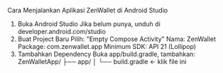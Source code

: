 Cara Menjalankan Aplikasi ZenWallet di Android Studio
1. Buka Android Studio
Jika belum punya, unduh di developer.android.com/studio
2. Buat Project Baru
Pilih: "Empty Compose Activity"
Nama: ZenWallet
Package: com.zenwallet.app
Minimum SDK: API 21 (Lollipop)
3. Tambahkan Dependency
Buka app/build.gradle, tambahkan:
ZenWalletApp/
├── app/
│   └── build.gradle ← klik file ini




